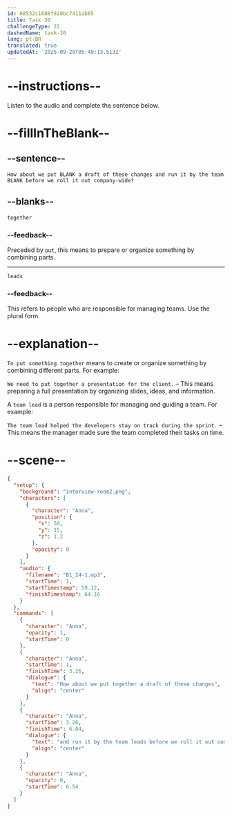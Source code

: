 ```yaml
---
id: 68532c1688f820bc7411ab65
title: Task 30
challengeType: 22
dashedName: task-30
lang: pt-BR
translated: true
updatedAt: '2025-09-29T05:49:13.513Z'
---
```


<!-- (Audio) Anna: How about we put together a draft of these changes and run it by the team leads before we roll it out company-wide? -->

# --instructions--

Listen to the audio and complete the sentence below.

# --fillInTheBlank--

## --sentence--

`How about we put BLANK a draft of these changes and run it by the team BLANK before we roll it out company-wide?`

## --blanks--

`together`

### --feedback--

Preceded by `put`, this means to prepare or organize something by combining parts.

---

`leads`

### --feedback--

This refers to people who are responsible for managing teams. Use the plural form.

# --explanation--

`To put something together` means to create or organize something by combining different parts. For example:

`We need to put together a presentation for the client.` – This means preparing a full presentation by organizing slides, ideas, and information.

A `team lead` is a person responsible for managing and guiding a team. For example:

`The team lead helped the developers stay on track during the sprint.` – This means the manager made sure the team completed their tasks on time.

# --scene--

```json
{
  "setup": {
    "background": "interview-room2.png",
    "characters": [
      {
        "character": "Anna",
        "position": {
          "x": 50,
          "y": 15,
          "z": 1.2
        },
        "opacity": 0
      }
    ],
    "audio": {
      "filename": "B1_24-1.mp3",
      "startTime": 1,
      "startTimestamp": 59.12,
      "finishTimestamp": 64.16
    }
  },
  "commands": [
    {
      "character": "Anna",
      "opacity": 1,
      "startTime": 0
    },
    {
      "character": "Anna",
      "startTime": 1,
      "finishTime": 3.26,
      "dialogue": {
        "text": "How about we put together a draft of these changes",
        "align": "center"
      }
    },
    {
      "character": "Anna",
      "startTime": 3.26,
      "finishTime": 6.04,
      "dialogue": {
        "text": "and run it by the team leads before we roll it out company-wide?",
        "align": "center"
      }
    },
    {
      "character": "Anna",
      "opacity": 0,
      "startTime": 6.54
    }
  ]
}
```
